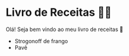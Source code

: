 # Livro de Receitas :man_cook:

Olá! Seja bem vindo ao meu livro de receitas :shallow_pan_of_food:

- Strogonoff de frango
- Pavê